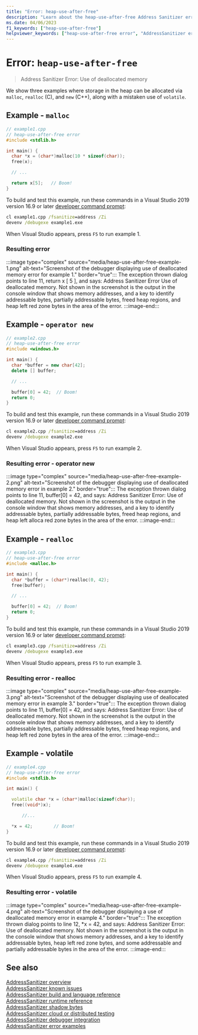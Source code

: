 ```yaml
---
title: "Error: heap-use-after-free"
description: "Learn about the heap-use-after-free Address Sanitizer error."
ms.date: 04/06/2023
f1_keywords: ["heap-use-after-free"]
helpviewer_keywords: ["heap-use-after-free error", "AddressSanitizer error heap-use-after-free"]
---
```

# Error: `heap-use-after-free`

> Address Sanitizer Error: Use of deallocated memory

We show three examples where storage in the heap can be allocated via `malloc`, `realloc` (C), and `new` (C++), along with a mistaken use of `volatile`.

## Example - `malloc`

```cpp
// example1.cpp
// heap-use-after-free error
#include <stdlib.h>

int main() {
  char *x = (char*)malloc(10 * sizeof(char));
  free(x);

  // ...

  return x[5];   // Boom!
}
```

To build and test this example, run these commands in a Visual Studio 2019 version 16.9 or later [developer command prompt](../build/building-on-the-command-line.md#developer_command_prompt_shortcuts):

```cmd
cl example1.cpp /fsanitize=address /Zi
devenv /debugexe example1.exe
```

When Visual Studio appears, press `F5` to run example 1.

### Resulting error

:::image type="complex" source="media/heap-use-after-free-example-1.png" alt-text="Screenshot of the debugger displaying use of deallocated memory error for example 1." border="true":::
The exception thrown dialog points to line 11, return x [ 5 ], and says: Address Sanitizer Error Use of deallocated memory. Not shown in the screenshot is the output in the console window that shows memory addresses, and a key to identify addressable bytes, partially addressable bytes, freed heap regions, and heap left red zone bytes in the area of the error.
:::image-end:::

## Example - `operator new`

```cpp
// example2.cpp
// heap-use-after-free error
#include <windows.h>

int main() {
  char *buffer = new char[42];
  delete [] buffer;

  // ...

  buffer[0] = 42;  // Boom!
  return 0;
}
```

To build and test this example, run these commands in a Visual Studio 2019 version 16.9 or later [developer command prompt](../build/building-on-the-command-line.md#developer_command_prompt_shortcuts):

```cmd
cl example2.cpp /fsanitize=address /Zi
devenv /debugexe example2.exe
```

When Visual Studio appears, press `F5` to run example 2.

### Resulting error - operator new

:::image type="complex" source="media/heap-use-after-free-example-2.png" alt-text="Screenshot of the debugger displaying use of deallocated memory error in example 2." border="true":::
The exception thrown dialog points to line 11, buffer[0] = 42, and says: Address Sanitizer Error: Use of deallocated memory. Not shown in the screenshot is the output in the console window that shows memory addresses, and a key to identify addressable bytes, partially addressable bytes, freed heap regions, and heap left alloca red zone bytes in the area of the error.
:::image-end:::

## Example - `realloc`

```cpp
// example3.cpp
// heap-use-after-free error
#include <malloc.h>

int main() {
  char *buffer = (char*)realloc(0, 42);
  free(buffer);

  // ...

  buffer[0] = 42;  // Boom!
  return 0;
}
```

To build and test this example, run these commands in a Visual Studio 2019 version 16.9 or later [developer command prompt](../build/building-on-the-command-line.md#developer_command_prompt_shortcuts):

```cmd
cl example3.cpp /fsanitize=address /Zi
devenv /debugexe example3.exe
```

When Visual Studio appears, press `F5` to run example 3.

### Resulting error - realloc

:::image type="complex" source="media/heap-use-after-free-example-3.png" alt-text="Screenshot of the debugger displaying use of deallocated memory error in example 3." border="true":::
The exception thrown dialog points to line 11, buffer[0] = 42, and says: Address Sanitizer Error: Use of deallocated memory. Not shown in the screenshot is the output in the console window that shows memory addresses, and a key to identify addressable bytes, partially addressable bytes, freed heap regions, and heap left red zone bytes in the area of the error.
:::image-end:::

## Example - volatile

```cpp
// example4.cpp
// heap-use-after-free error
#include <stdlib.h>

int main() {

  volatile char *x = (char*)malloc(sizeof(char));
  free((void*)x);

      //...

  *x = 42;        // Boom!
}
```

To build and test this example, run these commands in a Visual Studio 2019 version 16.9 or later [developer command prompt](../build/building-on-the-command-line.md#developer_command_prompt_shortcuts):

```cmd
cl example4.cpp /fsanitize=address /Zi
devenv /debugexe example4.exe
```

When Visual Studio appears, press `F5` to run example 4.

### Resulting error - volatile

:::image type="complex" source="media/heap-use-after-free-example-4.png" alt-text="Screenshot of the debugger displaying a use of deallocated memory error in example 4." border="true":::
The exception thrown dialog points to line 12, *x = 42, and says: Address Sanitizer Error: Use of deallocated memory. Not shown in the screenshot is the output in the console window that shows memory addresses, and a key to identify addressable bytes, heap left red zone bytes, and some addressable and partially addressable bytes in the area of the error.
:::image-end:::

## See also

[AddressSanitizer overview](./asan.md)\
[AddressSanitizer known issues](./asan-known-issues.md)\
[AddressSanitizer build and language reference](./asan-building.md)\
[AddressSanitizer runtime reference](./asan-runtime.md)\
[AddressSanitizer shadow bytes](./asan-shadow-bytes.md)\
[AddressSanitizer cloud or distributed testing](./asan-offline-crash-dumps.md)\
[AddressSanitizer debugger integration](./asan-debugger-integration.md)\
[AddressSanitizer error examples](./asan-error-examples.md)
